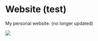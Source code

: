 # Website (test)

My personal website. (no longer updated)


![](https://media.tenor.com/dY7TcEnLsjYAAAAd/geography-geography-now.gif)
